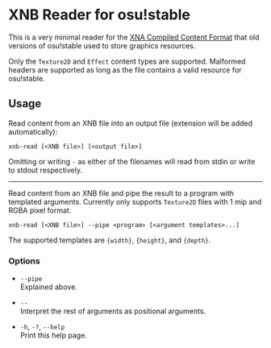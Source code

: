 # XNB Reader for osu!stable

This is a very minimal reader for the [XNA Compiled Content Format](<https://github.com/SimonDarksideJ/XNAGameStudio/wiki/Compiled-(XNB)-Content-Format>) that old versions of osu!stable used to store graphics resources.

Only the `Texture2D` and `Effect` content types are supported. Malformed headers are supported as long as the file contains a valid resource for osu!stable.

## Usage

Read content from an XNB file into an output file (extension will be added automatically):

```
xnb-read [<XNB file>] [<output file>]
```

Omitting or writing `-` as either of the filenames will read from stdin or write to stdout respectively.

---

Read content from an XNB file and pipe the result to a program with templated arguments. Currently only supports `Texture2D` files with 1 mip and RGBA pixel format.

```
xnb-read [<XNB file>] --pipe <program> [<argument templates>...]
```

The supported templates are `{width}`, `{height}`, and `{depth}`.

### Options

- `--pipe`\
  Explained above.

- `--`\
  Interpret the rest of arguments as positional arguments.

- `-h`, `-?`, `--help`\
  Print this help page.
